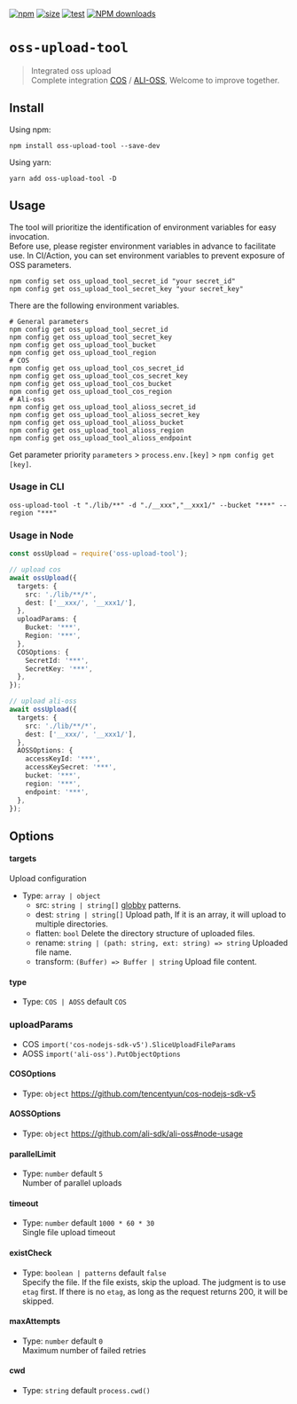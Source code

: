 [npm]: https://img.shields.io/npm/v/oss-upload-tool
[npm-url]: https://www.npmjs.com/package/oss-upload-tool
[download]: http://img.shields.io/npm/dm/oss-upload-tool.svg?style=flat
[test]: https://github.com/planjs/stan/actions/workflows/test.yml/badge.svg
[size]: https://packagephobia.now.sh/badge?p=oss-upload-tool
[size-url]: https://packagephobia.now.sh/result?p=oss-upload-tool

[![npm][npm]][npm-url]
[![size][size]][size-url]
[![test][test]][test]
[![NPM downloads][download]][npm-url]

# `oss-upload-tool`

> Integrated oss upload   
> Complete integration [COS](https://cloud.tencent.com/document/product/436/6474) / [ALI-OSS](https://help.aliyun.com/document_detail/32068.htm?spm=a2c4g.11186623.0.0.3e8ff2eeVjYbKz#concept-32068-zh), Welcome to improve together.

## Install

Using npm:

```console
npm install oss-upload-tool --save-dev
```

Using yarn:

```console
yarn add oss-upload-tool -D
```


## Usage

The tool will prioritize the identification of environment variables for easy invocation.   
Before use, please register environment variables in advance to facilitate use. In CI/Action, you can set environment variables to prevent exposure of OSS parameters.
```shell
npm config set oss_upload_tool_secret_id "your secret_id"
npm config get oss_upload_tool_secret_key "your secret_key"
```
There are the following environment variables.
```shell
# General parameters
npm config get oss_upload_tool_secret_id
npm config get oss_upload_tool_secret_key
npm config get oss_upload_tool_bucket
npm config get oss_upload_tool_region
# COS
npm config get oss_upload_tool_cos_secret_id
npm config get oss_upload_tool_cos_secret_key
npm config get oss_upload_tool_cos_bucket
npm config get oss_upload_tool_cos_region
# Ali-oss
npm config get oss_upload_tool_alioss_secret_id
npm config get oss_upload_tool_alioss_secret_key
npm config get oss_upload_tool_alioss_bucket
npm config get oss_upload_tool_alioss_region
npm config get oss_upload_tool_alioss_endpoint
```
Get parameter priority `parameters` > `process.env.[key]` > `npm config get [key]`.

### Usage in CLI

```shell
oss-upload-tool -t "./lib/**" -d "./__xxx","__xxx1/" --bucket "***" --region "***"
```

### Usage in Node
```ts
const ossUpload = require('oss-upload-tool');

// upload cos
await ossUpload({
  targets: {
    src: './lib/**/*',
    dest: ['__xxx/', '__xxx1/'],
  },
  uploadParams: {
    Bucket: '***',
    Region: '***',
  },
  COSOptions: {
    SecretId: '***',
    SecretKey: '***',
  },
});

// upload ali-oss
await ossUpload({
  targets: {
    src: './lib/**/*',
    dest: ['__xxx/', '__xxx1/'],
  },
  AOSSOptions: {
    accessKeyId: '***',
    accessKeySecret: '***',
    bucket: '***',
    region: '***',
    endpoint: '***',
  },
});
```

## Options

#### targets

Upload configuration

* Type: `array | object`
  * src: `string | string[]` [globby](https://www.npmjs.com/package/globby) patterns.
  * dest: `string | string[]` Upload path, If it is an array, it will upload to multiple directories.
  * flatten: `bool` Delete the directory structure of uploaded files.
  * rename: `string | (path: string, ext: string) => string` Uploaded file name.
  * transform: `(Buffer) => Buffer | string` Upload file content.

#### type
* Type: `COS | AOSS` default `COS`

### uploadParams
* COS `import('cos-nodejs-sdk-v5').SliceUploadFileParams`
* AOSS `import('ali-oss').PutObjectOptions`

#### COSOptions
* Type: `object` https://github.com/tencentyun/cos-nodejs-sdk-v5

#### AOSSOptions
* Type: `object` https://github.com/ali-sdk/ali-oss#node-usage 

#### parallelLimit
* Type: `number` default `5`   
Number of parallel uploads

#### timeout
* Type: `number` default `1000 * 60 * 30`     
Single file upload timeout

#### existCheck
* Type: `boolean | patterns` default `false`     
Specify the file. If the file exists, skip the upload. 
The judgment is to use `etag` first. 
If there is no `etag`, as long as the request returns 200, it will be skipped.

#### maxAttempts
* Type: `number` default `0`     
Maximum number of failed retries   

#### cwd
* Type: `string` default `process.cwd()`
